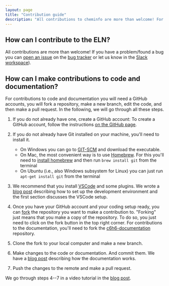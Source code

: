```yaml
---
layout: page
title: "Contribution guide"
description: "All contributions to cheminfo are more than welcome! For code contributions, we recommend to use our development setup"
---
```


## How can I contribute to the ELN?

All contributions are more than welcome! If you have a problem/found a bug you can [open an issue](https://docs.github.com/en/github/managing-your-work-on-github/creating-an-issue) on the [bug tracker](https://github.com/cheminfo/eln.epfl.ch/issues) or let us know in the [Slack workspace](https://elnepflchforum.slack.com/)).

## How can I make contributions to code and documentation?

For contributions to code and documentation you will need a GitHub accounts, you will fork a repository, make a new branch, edit the code, and then make a pull request. In the following, we will go through all these steps.

1. If you do not already have one, create a GitHub account: To create a GitHub account, follow the instructions [on the GitHub page](https://github.com/join).
2. If you do not already have Git installed on your machine, you'll need to install it.

   - On Windows you can go to [GIT-SCM](https://git-scm.com/download/win) and download the executable.
   - On Mac, the most convenient way is to use [Homebrew](https://brew.sh/). For this you'll need to [install homebrew](https://brew.sh/) and then run `brew install git` from the terminal
   - On Ubuntu (i.e., also Windows subsystem for Linux) you can just run `apt-get install git` from the terminal

3. We recommend that you install [VSCode](https://code.visualstudio.com/) and some plugins. We wrote a [blog post](https://cheminfo.github.io/tutorial/cheminfo_dev_setup/) describing how to set up the development environment and the first section discusses the VSCode setup.
4. Once you have your GitHub account and your coding setup ready, you can [fork](https://docs.github.com/en/enterprise-server@2.20/github/getting-started-with-github/fork-a-repo) the repository you want to make a contribution to. "Forking" just means that you make a copy of the repository. To do so, you just need to click on the fork button in the top right corner. For contributions to the documentation, you'll need to fork the [c6h6-documentation](https://github.com/cheminfo/c6h6-documentation) repository.
5. Clone the fork to your local computer and make a new branch.
6. Make changes to the code or documentation. And commit them. We have a [blog post](https://cheminfo.github.io/tutorial/cheminfo_docs/) describing how the documentation works.
7. Push the changes to the remote and make a pull request.

We go through steps 4--7 in a video tutorial in the [blog post](https://cheminfo.github.io/tutorial/cheminfo_docs/).
